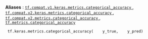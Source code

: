 **Aliases** : [ `tf.compat.v1.keras.metrics.categorical_accuracy` ](/api_docs/python/tf/keras/metrics/categorical_accuracy), [ `tf.compat.v2.keras.metrics.categorical_accuracy` ](/api_docs/python/tf/keras/metrics/categorical_accuracy), [ `tf.compat.v2.metrics.categorical_accuracy` ](/api_docs/python/tf/keras/metrics/categorical_accuracy), [ `tf.metrics.categorical_accuracy` ](/api_docs/python/tf/keras/metrics/categorical_accuracy)

```
 tf.keras.metrics.categorical_accuracy(    y_true,    y_pred) 
```

